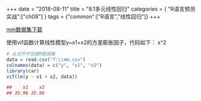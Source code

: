 +++
date = "2018-08-11"
title = "8.1多元线性回归"
categories = { "R语言预测实战":["ch08"] }
tags = {"common":["R语言","线性回归"]}
+++

[mm数据集下载](/download/mm)

使用vif函数计算线性模型y~x1+x2的方差膨胀因子，代码如下：
x^2

```R
# 从文件中加载M数据集
data = read.csv("f:\\mm.csv")
colnames(data) = c("y", "x1", "x2")
library(car)
vif(lm(y ~ x1 + x2, data))
```
```R
##    x1    x2 
## 35.96 35.96
```